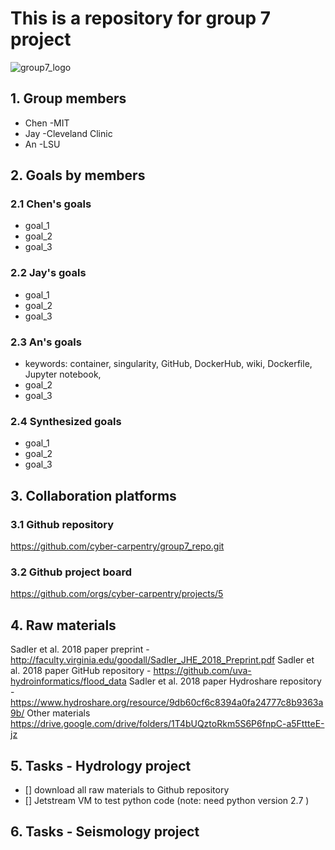 # This is a repository for group 7 project

![group7_logo](https://cdn.archonia.us/images/1-63650-1-1-original1/naruto-shippuden-fabric-poster-team-7.jpg)


## 1. Group members
- Chen -MIT
- Jay -Cleveland Clinic
- An -LSU

## 2. Goals by members
### 2.1 Chen's goals
- goal_1
- goal_2
- goal_3

### 2.2 Jay's goals
- goal_1
- goal_2
- goal_3

### 2.3 An's goals
- keywords: container, singularity, GitHub, DockerHub, wiki, Dockerfile, Jupyter notebook, 
- goal_2
- goal_3

### 2.4 Synthesized goals 
- goal_1
- goal_2
- goal_3

## 3. Collaboration platforms

### 3.1 Github repository
https://github.com/cyber-carpentry/group7_repo.git

### 3.2 Github project board
https://github.com/orgs/cyber-carpentry/projects/5


## 4. Raw materials
Sadler et al. 2018 paper preprint - http://faculty.virginia.edu/goodall/Sadler_JHE_2018_Preprint.pdf
Sadler et al. 2018 paper GitHub repository - https://github.com/uva-hydroinformatics/flood_data
Sadler et al. 2018 paper Hydroshare repository - https://www.hydroshare.org/resource/9db60cf6c8394a0fa24777c8b9363a9b/
Other materials https://drive.google.com/drive/folders/1T4bUQztoRkm5S6P6fnpC-a5FttteE-jz

## 5. Tasks - Hydrology project
- [] download all raw materials to Github repository
- [] Jetstream VM to test python code (note: need python version 2.7 )

## 6. Tasks - Seismology project



